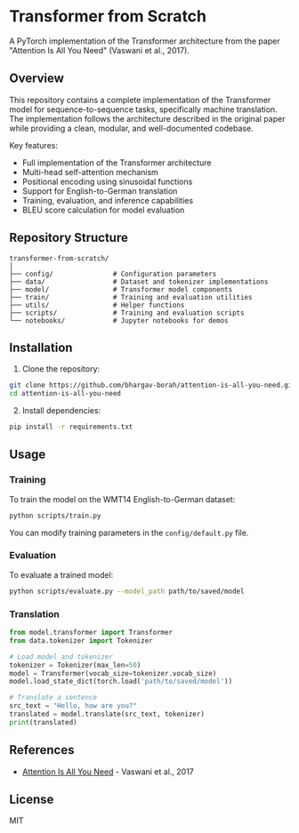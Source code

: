 # Transformer from Scratch

A PyTorch implementation of the Transformer architecture from the paper "Attention Is All You Need" (Vaswani et al., 2017).

## Overview

This repository contains a complete implementation of the Transformer model for sequence-to-sequence tasks, specifically machine translation. The implementation follows the architecture described in the original paper while providing a clean, modular, and well-documented codebase.

Key features:
- Full implementation of the Transformer architecture
- Multi-head self-attention mechanism
- Positional encoding using sinusoidal functions
- Support for English-to-German translation
- Training, evaluation, and inference capabilities
- BLEU score calculation for model evaluation

## Repository Structure

```
transformer-from-scratch/
│
├── config/               # Configuration parameters
├── data/                 # Dataset and tokenizer implementations
├── model/                # Transformer model components
├── train/                # Training and evaluation utilities
├── utils/                # Helper functions
├── scripts/              # Training and evaluation scripts
└── notebooks/            # Jupyter notebooks for demos
```

## Installation

1. Clone the repository:
```bash
git clone https://github.com/bhargav-borah/attention-is-all-you-need.git
cd attention-is-all-you-need
```

2. Install dependencies:
```bash
pip install -r requirements.txt
```

## Usage

### Training

To train the model on the WMT14 English-to-German dataset:

```bash
python scripts/train.py
```

You can modify training parameters in the `config/default.py` file.

### Evaluation

To evaluate a trained model:

```bash
python scripts/evaluate.py --model_path path/to/saved/model
```

### Translation

```python
from model.transformer import Transformer
from data.tokenizer import Tokenizer

# Load model and tokenizer
tokenizer = Tokenizer(max_len=50)
model = Transformer(vocab_size=tokenizer.vocab_size)
model.load_state_dict(torch.load('path/to/saved/model'))

# Translate a sentence
src_text = "Hello, how are you?"
translated = model.translate(src_text, tokenizer)
print(translated)
```

## References

- [Attention Is All You Need](https://arxiv.org/abs/1706.03762) - Vaswani et al., 2017

## License

MIT
